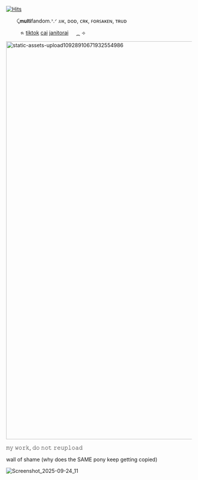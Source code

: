 

<a href="https://hits.sh/github.com/valkyrei/"><img alt="Hits" src="https://hits.sh/github.com/valkyrei.svg?style=plastic&label=views&color=555555&logo=4chan"/></a>



⠀ ⠀ ⤹𝗺𝘂𝗹𝘁𝗶fandom.ᐣ.ᐟ ᴊᴊᴋ, ᴅᴏᴅ, ᴄʀᴋ, ꜰᴏʀꜱᴀᴋᴇɴ, ᴛʀᴜᴅ

⠀ ⠀ ⠀ᨑ <a href="https://www.tiktok.com/@valkyrei__">tiktok</a> <a href="https://character.ai/profile/distariouss">cai</a> <a href="https://janitorai.com/profiles/7e68c6a0-b6fd-43a0-b5a2-4a3e9a9efead_profile-of-valkyrei">janitorai</a>⠀⠀⁔ ⟢

<img width="942" height="1080" alt="static-assets-upload10928910671932554986" src="https://github.com/user-attachments/assets/b4a861cc-cb5c-47d5-bf47-0b79aed3f27f" />



𝚖𝚢 𝚠𝚘𝚛𝚔, 𝚍𝚘 𝚗𝚘𝚝 𝚛𝚎𝚞𝚙𝚕𝚘𝚊𝚍

wall of shame (why does the SAME pony keep getting copied)


![Screenshot_2025-09-24_11](https://github.com/user-attachments/assets/89402453-b949-423b-8a64-31f39968f40b)




<!--
**valkyrei1/valkyrei1** is a ✨ _special_ ✨ repository because its `README.md` (this file) appears on your GitHub profile.

Here are some ideas to get you started:

- 🔭 I’m currently working on ...
- 🌱 I’m currently learning ...
- 👯 I’m looking to collaborate on ...
- 🤔 I’m looking for help with ...
- 💬 Ask me about ...
- 📫 How to reach me: ...
- 😄 Pronouns: ...
- ⚡ Fun fact: ...
-->
